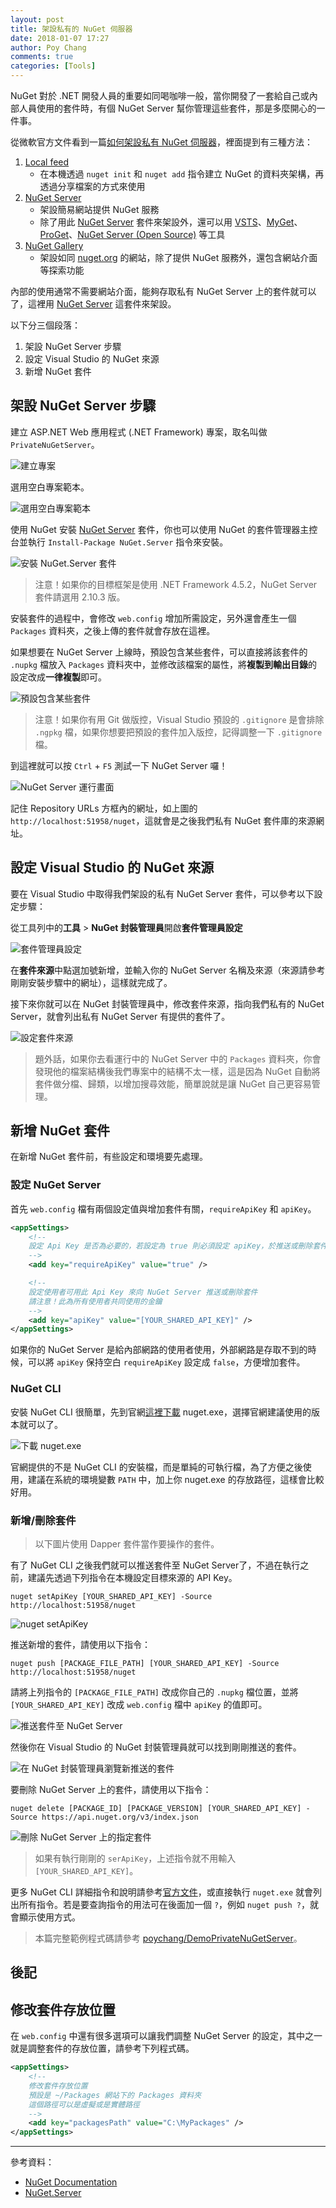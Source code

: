```yaml
---
layout: post
title: 架設私有的 NuGet 伺服器
date: 2018-01-07 17:27
author: Poy Chang
comments: true
categories: [Tools]
---
```

NuGet 對於 .NET 開發人員的重要如同喝咖啡一般，當你開發了一套給自己或內部人員使用的套件時，有個 NuGet Server 幫你管理這些套件，那是多麼開心的一件事。

從微軟官方文件看到一篇[如何架設私有 NuGet 伺服器](https://docs.microsoft.com/zh-tw/nuget/hosting-packages/overview)，裡面提到有三種方法：

1. [Local feed](https://docs.microsoft.com/zh-tw/nuget/hosting-packages/local-feeds)
	* 在本機透過 `nuget init` 和 `nuget add` 指令建立 NuGet 的資料夾架構，再透過分享檔案的方式來使用
2. [NuGet Server](https://docs.microsoft.com/zh-tw/nuget/hosting-packages/nuget-server)
	* 架設簡易網站提供 NuGet 服務
	* 除了用此 [NuGet Server](http://nugetserver.net/) 套件來架設外，還可以用 [VSTS](https://www.visualstudio.com/docs/package/nuget/publish)、[MyGet](http://myget.org/)、[ProGet](http://inedo.com/proget)、[NuGet Server (Open Source)](http://nuget-server.net/) 等工具
3. [NuGet Gallery](https://github.com/NuGet/NuGetGallery#build-and-run-the-gallery-in-arbitrary-number-easy-steps)
	* 架設如同 [nuget.org](https://www.nuget.org/) 的網站，除了提供 NuGet 服務外，還包含網站介面等探索功能

內部的使用通常不需要網站介面，能夠存取私有 NuGet Server 上的套件就可以了，這裡用 [NuGet Server](http://nugetserver.net/) 這套件來架設。

以下分三個段落：

1. 架設 NuGet Server 步驟
2. 設定 Visual Studio 的 NuGet 來源
3. 新增 NuGet 套件

## 架設 NuGet Server 步驟

建立 ASP.NET Web 應用程式 (.NET Framework) 專案，取名叫做 `PrivateNuGetServer`。

![建立專案](https://i.imgur.com/zSn1Qtp.png)

選用空白專案範本。

![選用空白專案範本](https://i.imgur.com/4P1uJP3.png)

使用 NuGet 安裝 [NuGet Server](https://www.nuget.org/packages/NuGet.Server/) 套件，你也可以使用 NuGet 的套件管理器主控台並執行 `Install-Package NuGet.Server` 指令來安裝。

![安裝 NuGet.Server 套件](https://i.imgur.com/xuv5IYe.png)

>注意！如果你的目標框架是使用 .NET Framework 4.5.2，NuGet Server 套件請選用 2.10.3 版。

安裝套件的過程中，會修改 `web.config` 增加所需設定，另外還會產生一個 `Packages` 資料夾，之後上傳的套件就會存放在這裡。

如果想要在 NuGet Server 上線時，預設包含某些套件，可以直接將該套件的 `.nupkg` 檔放入 `Packages` 資料夾中，並修改該檔案的屬性，將**複製到輸出目錄**的設定改成**一律複製**即可。

![預設包含某些套件](https://i.imgur.com/Pe6LdXk.png)

>注意！如果你有用 Git 做版控，Visual Studio 預設的 `.gitignore` 是會排除 `.ngpkg` 檔，如果你想要把預設的套件加入版控，記得調整一下 `.gitignore` 檔。

到這裡就可以按 `Ctrl` + `F5` 測試一下 NuGet Server 囉！

![NuGet Server 運行畫面](https://i.imgur.com/RjTB2vg.png)

記住 Repository URLs 方框內的網址，如上圖的 `http://localhost:51958/nuget`，這就會是之後我們私有 NuGet 套件庫的來源網址。 

## 設定 Visual Studio 的 NuGet 來源

要在 Visual Studio 中取得我們架設的私有 NuGet Server 套件，可以參考以下設定步驟：

從工具列中的**工具** > **NuGet 封裝管理員**開啟**套件管理員設定**

![套件管理員設定](https://i.imgur.com/93zWpcG.png)

在**套件來源**中點選加號新增，並輸入你的 NuGet Server 名稱及來源（來源請參考剛剛安裝步驟中的網址），這樣就完成了。

接下來你就可以在 NuGet 封裝管理員中，修改套件來源，指向我們私有的 NuGet Server，就會列出私有 NuGet Server 有提供的套件了。

![設定套件來源](https://i.imgur.com/wRzylSy.png)

>題外話，如果你去看運行中的 NuGet Server 中的 `Packages` 資料夾，你會發現他的檔案結構後我們專案中的結構不太一樣，這是因為 NuGet 自動將套件做分檔、歸類，以增加搜尋效能，簡單說就是讓 NuGet 自己更容易管理。

## 新增 NuGet 套件

在新增 NuGet 套件前，有些設定和環境要先處理。

### 設定 NuGet Server

首先 `web.config` 檔有兩個設定值與增加套件有關，`requireApiKey` 和 `apiKey`。

```xml
<appSettings>
    <!--
    設定 Api Key 是否為必要的，若設定為 true 則必須設定 apiKey，於推送或刪除套件時使用
    -->
    <add key="requireApiKey" value="true" />

    <!--
    設定使用者可用此 Api Key 來向 NuGet Server 推送或刪除套件
    請注意！此為所有使用者共同使用的金鑰
    -->
    <add key="apiKey" value="[YOUR_SHARED_API_KEY]" />
</appSettings>
```
 
如果你的 NuGet Server 是給內部網路的使用者使用，外部網路是存取不到的時候，可以將 `apiKey` 保持空白 `requireApiKey` 設定成 `false`，方便增加套件。

### NuGet CLI

安裝 NuGet CLI 很簡單，先到官網[這裡下載](https://www.nuget.org/downloads) nuget.exe，選擇官網建議使用的版本就可以了。

![下載 nuget.exe](https://i.imgur.com/iTPZBW5.png)

官網提供的不是 NuGet CLI 的安裝檔，而是單純的可執行檔，為了方便之後使用，建議在系統的環境變數 `PATH` 中，加上你 nuget.exe 的存放路徑，這樣會比較好用。

### 新增/刪除套件

>以下圖片使用 Dapper 套件當作要操作的套件。

有了 NuGet CLI 之後我們就可以推送套件至 NuGet Server了，不過在執行之前，建議先透過下列指令在本機設定目標來源的 API Key。 

```
nuget setApiKey [YOUR_SHARED_API_KEY] -Source http://localhost:51958/nuget
```

![nuget setApiKey](https://i.imgur.com/SbzNU0Z.png)

推送新增的套件，請使用以下指令：

```
nuget push [PACKAGE_FILE_PATH] [YOUR_SHARED_API_KEY] -Source http://localhost:51958/nuget
```

請將上列指令的 `[PACKAGE_FILE_PATH]` 改成你自己的 `.nupkg` 檔位置，並將 `[YOUR_SHARED_API_KEY]` 改成 `web.config` 檔中 `apiKey` 的值即可。

![推送套件至 NuGet Server](https://i.imgur.com/2zR9xaR.png)

然後你在 Visual Studio 的 NuGet 封裝管理員就可以找到剛剛推送的套件。

![在 NuGet 封裝管理員瀏覽新推送的套件](https://i.imgur.com/b6jhTu2.png)

要刪除 NuGet Server 上的套件，請使用以下指令：

```
nuget delete [PACKAGE_ID] [PACKAGE_VERSION] [YOUR_SHARED_API_KEY] -Source https://api.nuget.org/v3/index.json
```

![刪除 NuGet Server 上的指定套件](https://i.imgur.com/SjWwkDK.png)

>如果有執行剛剛的 `serApiKey`，上述指令就不用輸入 `[YOUR_SHARED_API_KEY]`。

更多 NuGet CLI 詳細指令和說明請參考[官方文件](https://docs.microsoft.com/en-us/nuget/tools/nuget-exe-cli-reference)，或直接執行 `nuget.exe` 就會列出所有指令。若是要查詢指令的用法可在後面加一個 `?`，例如 `nuget push ?`，就會顯示使用方式。

>本篇完整範例程式碼請參考 [poychang/DemoPrivateNuGetServer](https://github.com/poychang/DemoPrivateNuGetServer)。

## 後記

## 修改套件存放位置

在 `web.config` 中還有很多選項可以讓我們調整 NuGet Server 的設定，其中之一就是調整套件的存放位置，請參考下列程式碼。

```xml
<appSettings>
    <!--
    修改套件存放位置
    預設是 ~/Packages 網站下的 Packages 資料夾
    這個路徑可以是虛擬或是實體路徑
    -->
    <add key="packagesPath" value="C:\MyPackages" />
</appSettings>
```

----------

參考資料：

* [NuGet Documentation](https://docs.microsoft.com/zh-tw/nuget/)
* [NuGet.Server](http://nugetserver.net/)

